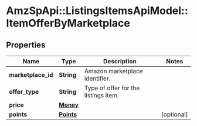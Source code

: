 # AmzSpApi::ListingsItemsApiModel::ItemOfferByMarketplace

## Properties
Name | Type | Description | Notes
------------ | ------------- | ------------- | -------------
**marketplace_id** | **String** | Amazon marketplace identifier. | 
**offer_type** | **String** | Type of offer for the listings item. | 
**price** | [**Money**](Money.md) |  | 
**points** | [**Points**](Points.md) |  | [optional] 

